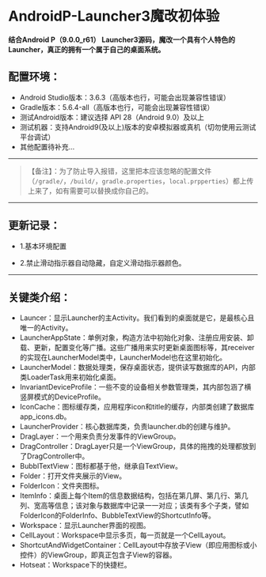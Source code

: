 # AndroidP-Launcher3魔改初体验

**结合Android P（9.0.0_r61） Launcher3源码，魔改一个具有个人特色的Launcher，真正的拥有一个属于自己的桌面系统。**

## 配置环境：

* Android Studio版本：3.6.3（高版本也行，可能会出现兼容性错误）
* Gradle版本：5.6.4-all（高版本也行，可能会出现兼容性错误）
* 测试Android版本：建议选择 API 28（Android 9.0）及以上
* 测试机器：支持Android9(及以上)版本的安卓模拟器或真机（切勿使用云测试平台调试）
* 其他配置待补充...

----

> 【备注】：为了防止导入报错，这里把本应该忽略的配置文件（`/gradle/`，`/build/`，`gradle.properties`，`local.prpperties`）都上传上来了，如有需要可以替换成你自己的。

----------

## 更新记录：

* 1.基本环境配置

* 2.禁止滑动指示器自动隐藏，自定义滑动指示器颜色。

----

## 关键类介绍：

* Launcer：显示Launcher的主Activity。我们看到的桌面就是它，是最核心且唯一的Activity。
* LauncherAppState：单例对象，构造方法中初始化对象、注册应用安装、卸载、更新，配置变化等广播。这些广播用来实时更新桌面图标等，其receiver的实现在LauncherModel类中，LauncherModel也在这里初始化。
* LauncherModel：数据处理类，保存桌面状态，提供读写数据库的API，内部类LoaderTask用来初始化桌面。
* InvariantDeviceProfile：一些不变的设备相关参数管理类，其内部包涵了横竖屏模式的DeviceProfile。
* IconCache：图标缓存类，应用程序icon和title的缓存，内部类创建了数据库app_icons.db。
* LauncherProvider：核心数据库类，负责launcher.db的创建与维护。
* DragLayer：一个用来负责分发事件的ViewGroup。
* DragController：DragLayer只是一个ViewGroup，具体的拖拽的处理都放到了DragController中。
* BubblTextView：图标都基于他，继承自TextView。
* Folder：打开文件夹展示的View。
* FolderIcon：文件夹图标。
* ItemInfo：桌面上每个Item的信息数据结构，包括在第几屏、第几行、第几列、宽高等信息；该对象与数据库中记录一一对应；该类有多个子类，譬如FolderIcon的FolderInfo、BubbleTextView的ShortcutInfo等。
* Workspace：显示Launcher界面的视图。
* CellLayout：Workspace中显示多页，每一页就是一个CellLayout。
* ShortcutAndWidgetContainer：CellLayout中存放子View（即应用图标或小控件）的ViewGroup，即真正包含子View的容器。
* Hotseat：Workspace下的快捷栏。
